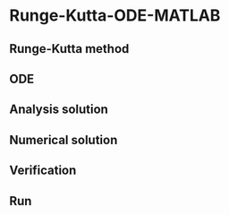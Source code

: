 # Runge-Kutta-ODE-MATLAB

## Runge-Kutta method

## ODE

## Analysis solution

## Numerical solution

## Verification

## Run


